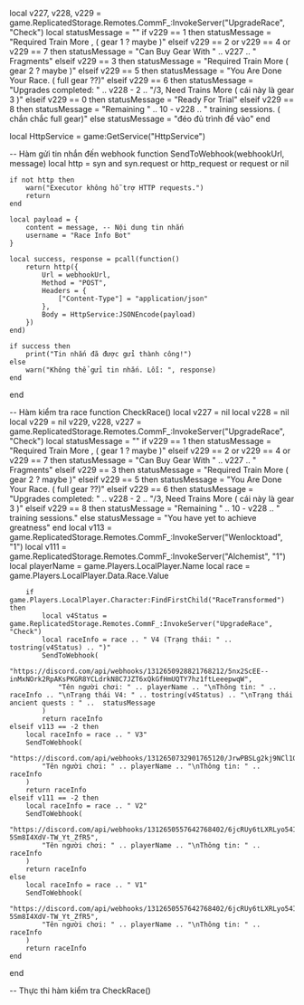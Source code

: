 local v227, v228, v229 = game.ReplicatedStorage.Remotes.CommF_:InvokeServer("UpgradeRace", "Check")
local statusMessage = ""
if v229 == 1 then
    statusMessage = "Required Train More , ( gear 1 ? maybe )"
elseif v229 == 2 or v229 == 4 or v229 == 7 then
    statusMessage = "Can Buy Gear With " .. v227 .. " Fragments"
elseif v229 == 3 then
    statusMessage = "Required Train More ( gear 2 ? maybe )"
elseif v229 == 5 then
    statusMessage = "You Are Done Your Race. ( full gear ??)"
elseif v229 == 6 then
    statusMessage = "Upgrades completed: " .. v228 - 2 .. "/3, Need Trains More ( cái này là gear 3 )"
elseif v229 == 0 then
    statusMessage = "Ready For Trial"
elseif v229 == 8 then
    statusMessage = "Remaining " .. 10 - v228 .. " training sessions. ( chắn chắc full gear)"
else
    statusMessage = "đéo đủ trình để vào"
end

local HttpService = game:GetService("HttpService")

-- Hàm gửi tin nhắn đến webhook
function SendToWebhook(webhookUrl, message)
    local http = syn and syn.request or http_request or request or nil

    if not http then
        warn("Executor không hỗ trợ HTTP requests.")
        return
    end

    local payload = {
        content = message, -- Nội dung tin nhắn
        username = "Race Info Bot"
    }

    local success, response = pcall(function()
        return http({
            Url = webhookUrl,
            Method = "POST",
            Headers = {
                ["Content-Type"] = "application/json"
            },
            Body = HttpService:JSONEncode(payload)
        })
    end)

    if success then
        print("Tin nhắn đã được gửi thành công!")
    else
        warn("Không thể gửi tin nhắn. Lỗi: ", response)
    end
end

-- Hàm kiểm tra race
function CheckRace()
    local v227 = nil
    local v228 = nil
    local v229 = nil
    v229, v228, v227 = game.ReplicatedStorage.Remotes.CommF_:InvokeServer("UpgradeRace", "Check")
    local statusMessage = ""
    if v229 == 1 then
     statusMessage = "Required Train More , ( gear 1 ? maybe )"
    elseif v229 == 2 or v229 == 4 or v229 == 7 then
     statusMessage = "Can Buy Gear With " .. v227 .. " Fragments"
    elseif v229 == 3 then
     statusMessage = "Required Train More ( gear 2 ? maybe )"
    elseif v229 == 5 then
     statusMessage = "You Are Done Your Race. ( full gear ??)"
    elseif v229 == 6 then
     statusMessage = "Upgrades completed: " .. v228 - 2 .. "/3, Need Trains More ( cái này là gear 3 )"
    elseif v229 == 8 then
     statusMessage = "Remaining " .. 10 - v228 .. " training sessions."
    else
     statusMessage = "You have yet to achieve greatness"
    end
    local v113 = game.ReplicatedStorage.Remotes.CommF_:InvokeServer("Wenlocktoad", "1")
    local v111 = game.ReplicatedStorage.Remotes.CommF_:InvokeServer("Alchemist", "1")
    local playerName = game.Players.LocalPlayer.Name
    local race = game.Players.LocalPlayer.Data.Race.Value

        if game.Players.LocalPlayer.Character:FindFirstChild("RaceTransformed") then
            local v4Status = game.ReplicatedStorage.Remotes.CommF_:InvokeServer("UpgradeRace", "Check")
            local raceInfo = race .. " V4 (Trạng thái: " .. tostring(v4Status) .. ")"
            SendToWebhook(
                "https://discord.com/api/webhooks/1312650928821768212/5nx2ScEE--inMxNOrk2RpAKsPKGR8YCLdrkN8C7JZT6xQkGfHmUQTY7hz1ftLeeepwqW",
                "Tên người chơi: " .. playerName .. "\nThông tin: " .. raceInfo .. "\nTrạng thái V4: " .. tostring(v4Status) .. "\nTrạng thái ancient quests : " ..  statusMessage
            )
            return raceInfo
    elseif v113 == -2 then
        local raceInfo = race .. " V3"
        SendToWebhook(
            "https://discord.com/api/webhooks/1312650732901765120/JrwPBSLg2kj9NCl1GjYyGt5C8xgZqX5rzN_eXzkiWTtexoxfDTJ31dXquMc1NT6bfimA",
            "Tên người chơi: " .. playerName .. "\nThông tin: " .. raceInfo
        )
        return raceInfo
    elseif v111 == -2 then
        local raceInfo = race .. " V2"
        SendToWebhook(
            "https://discord.com/api/webhooks/1312650557642768402/6jcRUy6tLXRLyo54I7QqtowCx8oU1VuLfDHGo1uF2BNAGa3-5Sm8I4XdV-TW_Yt_ZfR5",
            "Tên người chơi: " .. playerName .. "\nThông tin: " .. raceInfo
        )
        return raceInfo
    else
        local raceInfo = race .. " V1"
        SendToWebhook(
            "https://discord.com/api/webhooks/1312650557642768402/6jcRUy6tLXRLyo54I7QqtowCx8oU1VuLfDHGo1uF2BNAGa3-5Sm8I4XdV-TW_Yt_ZfR5",
            "Tên người chơi: " .. playerName .. "\nThông tin: " .. raceInfo
        )
        return raceInfo
    end
end

-- Thực thi hàm kiểm tra
CheckRace()
